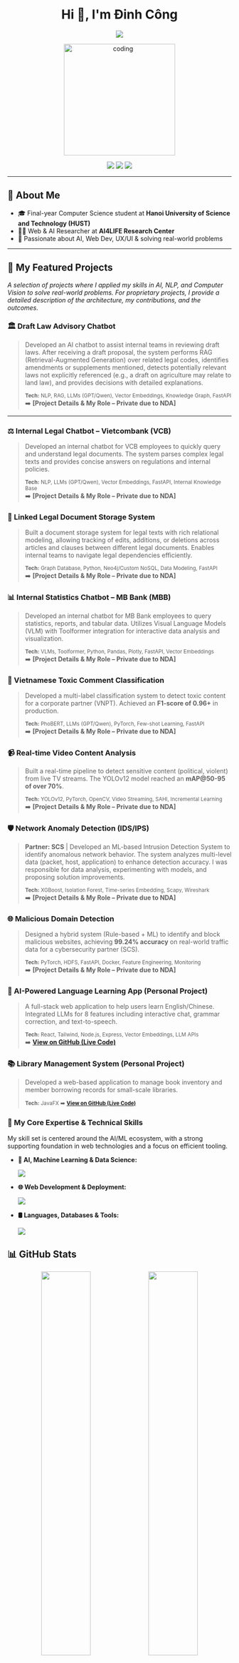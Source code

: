 <h1 align="center">Hi 👋, I'm Đinh Công </h1>

<p align="center">
  <img src="https://readme-typing-svg.herokuapp.com?font=Fira+Code&weight=500&size=24&duration=3000&pause=1000&color=36BCF7&center=true&vCenter=true&width=600&lines=AI+Researcher+%7C+Software+Developer;Web+%2F+Mobile+%2F+AI+Projects;Always+learning+%E2%9C%A8+Building+cool+things" />
</p>


<p align="center">
  <img src="https://media1.giphy.com/media/v1.Y2lkPTc5MGI3NjExdmt2Z20waXF3Z2czZmxmN3p1dmJmZjJzZ2VhbXY3djluN2YweDRxdSZlcD12MV9pbnRlcm5hbF9naWZfYnlfaWQmY3Q9Zw/EZr27ZbJwmjE9PGyLN/giphy.gif" width="250" alt="coding" />
</p>

<p align="center">
  <a href="mailto:bong1552004@gmail.com"><img src="https://img.shields.io/badge/Email-F54A4A?style=for-the-badge&logo=gmail&logoColor=white" /></a>
  <a href="https://github.com/ciTy1504"><img src="https://img.shields.io/badge/GitHub-181717?style=for-the-badge&logo=github&logoColor=white" /></a>
  <a href="https://portfolio-nguyenminh.web.app/"><img src="https://img.shields.io/badge/Portfolio-36BCF7?style=for-the-badge&logo=vercel&logoColor=white" /></a>
</p>

---

## 🧠 About Me

- 🎓 Final-year Computer Science student at **Hanoi University of Science and Technology (HUST)**
- 🧑‍🔬 Web & AI Researcher at **AI4LIFE Research Center**
- 🌱 Passionate about AI, Web Dev, UX/UI & solving real-world problems

---

## 🚀 My Featured Projects

_A selection of projects where I applied my skills in AI, NLP, and Computer Vision to solve real-world problems. For proprietary projects, I provide a detailed description of the architecture, my contributions, and the outcomes._

### 🏛️ Draft Law Advisory Chatbot
> Developed an AI chatbot to assist internal teams in reviewing draft laws. After receiving a draft proposal, the system performs RAG (Retrieval-Augmented Generation) over related legal codes, identifies amendments or supplements mentioned, detects potentially relevant laws not explicitly referenced (e.g., a draft on agriculture may relate to land law), and provides decisions with detailed explanations.
>
> <sub>**Tech:** NLP, RAG, LLMs (GPT/Qwen), Vector Embeddings, Knowledge Graph, FastAPI</sub>  
> ➡️ **[Project Details & My Role – Private due to NDA]**

---
### ⚖️ Internal Legal Chatbot – Vietcombank (VCB)
> Developed an internal chatbot for VCB employees to quickly query and understand legal documents. The system parses complex legal texts and provides concise answers on regulations and internal policies.
>
> <sub>**Tech:** NLP, LLMs (GPT/Qwen), Vector Embeddings, FastAPI, Internal Knowledge Base</sub>  
> ➡️ **[Project Details & My Role – Private due to NDA]**

### 📄 Linked Legal Document Storage System
> Built a document storage system for legal texts with rich relational modeling, allowing tracking of edits, additions, or deletions across articles and clauses between different legal documents. Enables internal teams to navigate legal dependencies efficiently.
>
> <sub>**Tech:** Graph Database, Python, Neo4j/Custom NoSQL, Data Modeling, FastAPI</sub>  
> ➡️ **[Project Details & My Role – Private due to NDA]**

### 📊 Internal Statistics Chatbot – MB Bank (MBB)
> Developed an internal chatbot for MB Bank employees to query statistics, reports, and tabular data. Utilizes Visual Language Models (VLM) with Toolformer integration for interactive data analysis and visualization.
>
> <sub>**Tech:** VLMs, Toolformer, Python, Pandas, Plotly, FastAPI, Vector Embeddings</sub>  
> ➡️ **[Project Details & My Role – Private due to NDA]**

### 💬 Vietnamese Toxic Comment Classification
> Developed a multi-label classification system to detect toxic content for a corporate partner (VNPT). Achieved an **F1-score of 0.96+** in production.
> 
> <sub>**Tech:** PhoBERT, LLMs (GPT/Qwen), PyTorch, Few-shot Learning, FastAPI</sub>  
> ➡️ **[Project Details & My Role – Private due to NDA]**

### 📹 Real-time Video Content Analysis
> Built a real-time pipeline to detect sensitive content (political, violent) from live TV streams. The YOLOv12 model reached an **mAP@50-95 of over 70%**.
>
> <sub>**Tech:** YOLOv12, PyTorch, OpenCV, Video Streaming, SAHI, Incremental Learning</sub>  
> ➡️ **[Project Details & My Role – Private due to NDA]**

### 🛡️ Network Anomaly Detection (IDS/IPS)
> **Partner: SCS** | Developed an ML-based Intrusion Detection System to identify anomalous network behavior. The system analyzes multi-level data (packet, host, application) to enhance detection accuracy. I was responsible for data analysis, experimenting with models, and proposing solution improvements.
>
> <sub>**Tech:** XGBoost, Isolation Forest, Time-series Embedding, Scapy, Wireshark</sub>  
> ➡️ **[Project Details & My Role – Private due to NDA]**

### 🌐 Malicious Domain Detection
> Designed a hybrid system (Rule-based + ML) to identify and block malicious websites, achieving **99.24% accuracy** on real-world traffic data for a cybersecurity partner (SCS).
>
> <sub>**Tech:** PyTorch, HDFS, FastAPI, Docker, Feature Engineering, Monitoring</sub>  
> ➡️ **[Project Details & My Role – Private due to NDA]**

### 🤖 AI-Powered Language Learning App (Personal Project)
> A full-stack web application to help users learn English/Chinese. Integrated LLMs for 8 features including interactive chat, grammar correction, and text-to-speech.
>
> <sub>**Tech:** React, Tailwind, Node.js, Express, Vector Embeddings, LLM APIs</sub>  
> ➡️ **[View on GitHub (Live Code)](https://github.com/ciTy1504/EngChi)**

### 📚 Library Management System (Personal Project)
> Developed a web-based application to manage book inventory and member borrowing records for small-scale libraries.
>
> <sub>**Tech:** JavaFX
> ➡️ **[View on GitHub (Live Code)](https://github.com/ciTy1504/MoneyManager-main)**

### 🧠 My Core Expertise & Technical Skills

My skill set is centered around the AI/ML ecosystem, with a strong supporting foundation in web technologies and a focus on efficient tooling.

- **🤖 AI, Machine Learning & Data Science:**
  <p align="left">
    <a href="https://skillicons.dev">
      <img src="https://skillicons.dev/icons?i=python,pytorch,tensorflow,sklearn,anaconda,opencv&cache_bust=1" />
    </a>
  </p>

- **🌐 Web Development & Deployment:**
  <p align="left">
    <a href="https://skillicons.dev">
      <img src="https://skillicons.dev/icons?i=js,ts,react,tailwind,vite,nextjs,nodejs,fastapi,firebase,flutter,flask,docker,supabase,aws,gcp&cache_bust=1" />
    </a>
  </p>
  
- **🛢️ Languages, Databases & Tools:**
  <p align="left">
    <a href="https://skillicons.dev">
      <img src="https://skillicons.dev/icons?i=java,cpp,c,bash,postgresql,mongodb,redis,git,github,vscode,pycharm,latex,notion&cache_bust=1" />
    </a>
  </p>
  
## 📊 GitHub Stats

<p align="center">
  <img src="https://github-readme-stats.vercel.app/api?username=ciTy1504&show_icons=true&theme=radical&count_private=true" width="47%" />
  <img src="https://github-readme-stats.vercel.app/api/top-langs/?username=ciTy1504&layout=compact&theme=radical&count_private=true&hide=css,html,shell,dockerfile" width="47%" />
</p>

---

## 📫 Connect with Me

<p align="center">
  <a href="mailto:bong1552004@gmail.com"><img src="https://img.shields.io/badge/Gmail-D14836?style=for-the-badge&logo=gmail&logoColor=white" /></a>
  <a href="https://github.com/ciTy1504"><img src="https://img.shields.io/badge/GitHub-000?style=for-the-badge&logo=github&logoColor=white" /></a>
  <a href="https://portfolio-nguyenminh.web.app/"><img src="https://img.shields.io/badge/Portfolio-000?style=for-the-badge&logo=vercel&logoColor=white" /></a>
</p>

---

<p align="center">
  <img src="https://capsule-render.vercel.app/api?type=waving&color=36BCF7&height=100&section=footer"/>
</p>
